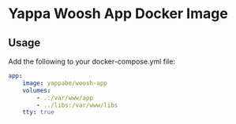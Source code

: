 # Yappa Woosh App Docker Image

## Usage

Add the following to your docker-compose.yml file:

```YAML
app:
    image: yappabe/woosh-app
    volumes:
        - .:/var/www/app
        - ../libs:/var/www/libs
    tty: true
```
